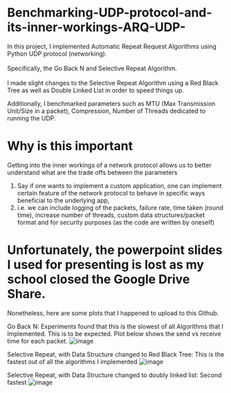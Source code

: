 # Benchmarking-UDP-protocol-and-its-inner-workings-ARQ-UDP-

In this project, I implemented Automatic Repeat Request Algorithms using Python UDP protocol (networking). </br></br>
Specifically, the Go Back N and Selective Repeat Algorithm. </br></br>
I made slight changes to the Selective Repeat Algorithm using a Red Black Tree as well as Double Linked List in order to speed things up.

Additionally, I benchmarked parameters such as MTU (Max Transmission Unit/Size in a packet), Compression, Number of Threads dedicated to running the UDP.

# Why is this important
Getting into the inner workings of a network protocol allows us to better understand what are the trade offs between the parameters

1) Say if one wants to implement a custom application, one can implement certain feature of the network protocol to behave in specific ways beneficial to the underlying app, </br> 
2) i.e. we can include logging of the packets, failure rate, time taken (round time), increase number of threads, custom data structures/packet format and for security purposes (as the code are written by oneself)


# Unfortunately, the powerpoint slides I used for presenting is lost as my school closed the Google Drive Share.

Nonetheless, here are some plots that I happened to upload to this Github.

Go Back N: Experiments found that this is the slowest of all Algorithms that I Implemented. This is to be expected. 
Plot below shows the send vs receive time for each packet.
![image](https://user-images.githubusercontent.com/54625060/182522180-c3f13a4e-3340-44fa-8c2d-d58737309fef.png)
</br>

Selective Repeat, with Data Structure changed to Red Black Tree: 
This is the fastest out of all the algorithms I implemented
![image](https://user-images.githubusercontent.com/54625060/182522339-e07ed486-d366-4999-b2d2-20f291d34fe0.png)
</br>

Selective Repeat, with Data Structure changed to doubly linked list:
Second fastest
![image](https://user-images.githubusercontent.com/54625060/182522384-bafcf670-711e-42a5-830a-bf51f4879a24.png)
</br> 
